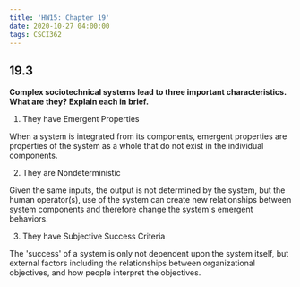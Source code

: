 ```yaml
---
title: 'HW15: Chapter 19'
date: 2020-10-27 04:00:00
tags: CSCI362
---
```

## 19.3
**Complex sociotechnical systems lead to three important characteristics. What are they? Explain each in brief.**

1. They have Emergent Properties

When a system is integrated from its components, emergent properties are properties of the system as a whole that do not exist in the individual components.

2. They are Nondeterministic

Given the same inputs, the output is not determined by the system, but the human operator(s), use of the system can create new relationships between system components and therefore change the system's emergent behaviors.

3. They have Subjective Success Criteria

The 'success' of a system is only not dependent upon the system itself, but external factors including the relationships between organizational objectives, and how people interpret the objectives.
